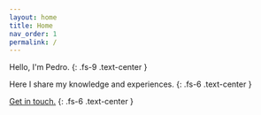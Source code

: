 ```yaml
---
layout: home
title: Home
nav_order: 1
permalink: /
---
```


Hello, I'm Pedro.
{: .fs-9 .text-center }

Here I share my knowledge and experiences.
{: .fs-6 .text-center }

[Get in touch.](/about)
{: .fs-6 .text-center }
